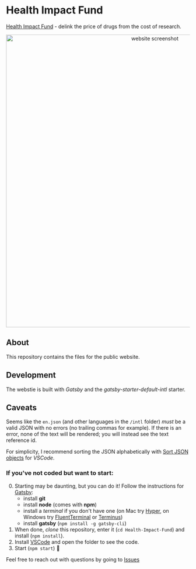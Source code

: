 # Health Impact Fund

[Health Impact Fund](https://healthimpactfund.org) - delink the price of drugs from the cost of research.

<p align="center">
  <img width="800" alt="website screenshot" src="https://user-images.githubusercontent.com/17264277/69742656-23228a00-110b-11ea-9c3e-aeec4e5ac7a7.png">
</p>

## About

This repository contains the files for the public website.

## Development

The webstie is built with _Gatsby_ and the _gatsby-starter-default-intl_ starter.

## Caveats

Seems like the `en.json` (and other languages in the `/intl` folder) _must_ be a valid JSON with no errors (no trailing commas for example). If there is an error, none of the text will be rendered; you will instead see the text reference id.

For simplicity, I recommend sorting the JSON alphabetically with [Sort JSON objects](https://marketplace.visualstudio.com/items?itemName=richie5um2.vscode-sort-json) for _VSCode_.

### If you've not coded but want to start:

0. Starting may be daunting, but you can do it! Follow the instructions for [Gatsby](https://www.gatsbyjs.org/tutorial/part-zero/):
   - install **git**
   - install **node** (comes with **npm**)
   - install a _terminal_ if you don't have one (on Mac try [Hyper](https://hyper.is), on Windows try [FluentTerminal](https://github.com/felixse/FluentTerminal) or [Terminus](https://github.com/Eugeny/terminus))
   - install **gatsby** (`npm install -g gatsby-cli`)
1. When done, _clone_ this repository, enter it (`cd Health-Impact-Fund`) and install (`npm install`).
2. Install [VSCode](https://code.visualstudio.com) and open the folder to see the code.
3. Start (`npm start`) 🎉

Feel free to reach out with questions by going to [Issues](https://github.com/whyboris/Health-Impact-Fund/issues)
